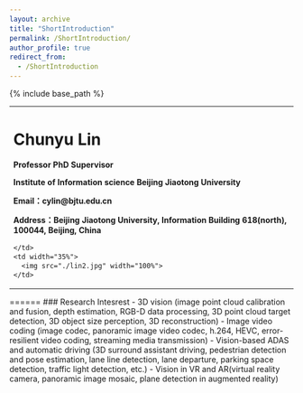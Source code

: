 ```yaml
---
layout: archive
title: "ShortIntroduction"
permalink: /ShortIntroduction/
author_profile: true
redirect_from:
  - /ShortIntroduction
---
```


{% include base_path %}

<div>
<table border="0">
  <tr>
    <td width="75%">
      <h1>Chunyu Lin</h1>
      <p><b>Professor PhD Supervisor </b></p>
      <p><b>Institute of Information science Beijing Jiaotong University</b></p>
      <p><b>Email：cylin@bjtu.edu.cn</b></p>
      <p><b>Address：Beijing Jiaotong University, Information Building 618(north), 100044, Beijing, China</b></p>
     
    </td>
    <td width="35%">
      <img src="./lin2.jpg" width="100%">
    </td>
  </tr>
</table>
</div>
======
### Research Intesrest
- 3D vision (image point cloud calibration and fusion, depth estimation, RGB-D data processing, 3D point cloud target detection, 3D object size perception, 3D reconstruction)  
- Image video coding (image codec, panoramic image video codec, h.264, HEVC, error-resilient video coding, streaming media transmission)  
- Vision-based ADAS and automatic driving (3D surround assistant driving, pedestrian detection and pose estimation, lane line detection, lane departure, parking space detection, traffic light detection, etc.)  
- Vision in VR and AR(virtual reality camera, panoramic image mosaic, plane detection in augmented reality)  

